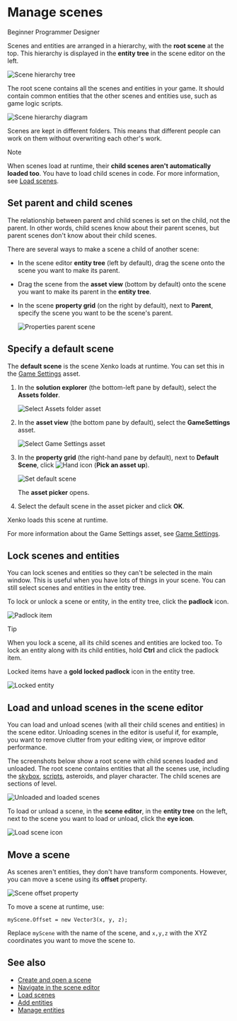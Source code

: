 # Manage scenes

<span class="label label-doc-level">Beginner</span>
<span class="label label-doc-audience">Programmer</span>
<span class="label label-doc-audience">Designer</span>

Scenes and entities are arranged in a hierarchy, with the **root scene** at the top. This hierarchy is displayed in the **entity tree** in the scene editor on the left.

![Scene hierarchy tree](media/scene-hierarchy-tree.png)

The root scene contains all the scenes and entities in your game. It should contain common entities that the other scenes and entities use, such as game logic scripts.

![Scene hierarchy diagram](media/scene-hierarchy-diagram.png)

Scenes are kept in different folders. This means that different people can work on them without overwriting each other's work.

> [!Note]
> When scenes load at runtime, their **child scenes aren't automatically loaded too**. You have to load child scenes in code. For more information, see [Load scenes](load-scenes.md).

## Set parent and child scenes

The relationship between parent and child scenes is set on the child, not the parent. In other words, child scenes know about their parent scenes, but parent scenes don't know about their child scenes.

There are several ways to make a scene a child of another scene:

* In the scene editor **entity tree** (left by default), drag the scene onto the scene you want to make its parent.

* Drag the scene from the **asset view** (bottom by default) onto the scene you want to make its parent in the **entity tree**.

* In the scene **property grid** (on the right by default), next to **Parent**, specify the scene you want to be the scene's parent.

    ![Properties parent scene](media/properties-parent-scene.png)

## Specify a default scene

The **default scene** is the scene Xenko loads at runtime. You can set this in the [Game Settings](game-settings.md) asset.

1. In the **solution explorer** (the bottom-left pane by default), select the **Assets folder**.

    ![Select Assets folder asset](media/select-asset-folder.png)

2. In the **asset view** (the bottom pane by default), select the **GameSettings** asset.

    ![Select Game Settings asset](media/select-game-settings-asset.png)

3. In the **property grid** (the right-hand pane by default), next to **Default Scene**, click ![Hand icon](~/manual/game-studio/media/hand-icon.png) (**Pick an asset up**).
    
    ![Set default scene](media/game-settings-default-scene.png)

    The **asset picker** opens.

2. Select the default scene in the asset picker and click **OK**.

Xenko loads this scene at runtime.

For more information about the Game Settings asset, see [Game Settings](game-settings.md).

## Lock scenes and entities

You can lock scenes and entities so they can't be selected in the main window. This is useful when you have lots of things in your scene. You can still select scenes and entities in the entity tree.

To lock or unlock a scene or entity, in the entity tree, click the **padlock** icon.

![Padlock item](media/lock-scene-or-entity.png)

>[!Tip]
>When you lock a scene, all its child scenes and entities are locked too. To lock an entity along with its child entities, hold **Ctrl** and click the padlock item.

Locked items have a **gold locked padlock** icon in the entity tree.

![Locked entity](media/locked-entity.png)    

## Load and unload scenes in the scene editor

You can load and unload scenes (with all their child scenes and entities) in the scene editor. Unloading scenes in the editor is useful if, for example, you want to remove clutter from your editing view, or improve editor performance.

The screenshots below show a root scene with child scenes loaded and unloaded. The root scene contains entities that all the scenes use, including the [skybox](../graphics/skyboxes.md), [scripts](../scripts/index.md), asteroids, and player character. The child scenes are sections of level.

![Unloaded and loaded scenes](media/scenes-unloaded.jpg)

To load or unload a scene, in the **scene editor**, in the **entity tree** on the left, next to the scene you want to load or unload, click the **eye icon**.

![Load scene icon](media/load-unload-scene-icon.png)

## Move a scene

As scenes aren't entities, they don't have transform components. However, you can move a scene using its **offset** property.

![Scene offset property](media/scene-offset.png)

To move a scene at runtime, use:

`myScene.Offset = new Vector3(x, y, z);`

Replace `myScene` with the name of the scene, and `x,y,z` with the XYZ coordinates you want to move the scene to.

## See also

* [Create and open a scene](create-a-scene.md)
* [Navigate in the scene editor](navigate-in-the-scene-editor.md)
* [Load scenes](load-scenes.md)
* [Add entities](add-entities.md)
* [Manage entities](manage-entities.md)